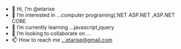 - 👋 Hi, I’m @etarise
- 👀 I’m interested in ...computer programing(.NET ASP.NET ,ASP.NET CORE
- 🌱 I’m currently learning ...javascript,jquery
- 💞️ I’m looking to collaborate on ...
- 📫 How to reach me ...etarise@gmail.com

<!---
etarise/etarise is a ✨ special ✨ repository because its `README.md` (this file) appears on your GitHub profile.
You can click the Preview link to take a look at your changes.
--->
